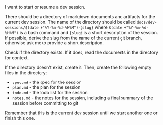 I want to start or resume a dev session. 

There should be a directory of markdown documents and artifacts for the current dev session. The name of the directory should be called `docs/dev-sessions/$(date +"%Y-%m-%d-%H%M")-{slug}` where `$(date +"%Y-%m-%d-%H%M")` is a bash command and `{slug}` is a short description of the session. If possible, derive the slug from the name of the current git branch, otherwise ask me to provide a short description.

Check if the directory exists. If it does, read the documents in the directory for context.

If the directory doesn't exist, create it. Then, create the following empty files in the directory:

- `spec.md` - the spec for the session
- `plan.md` - the plan for the session
- `todo.md` - the todo list for the session
- `notes.md` - the notes for the session, including a final summary of the session before committing to git

Remember that this is the current dev session until we start another one or finish this one.
